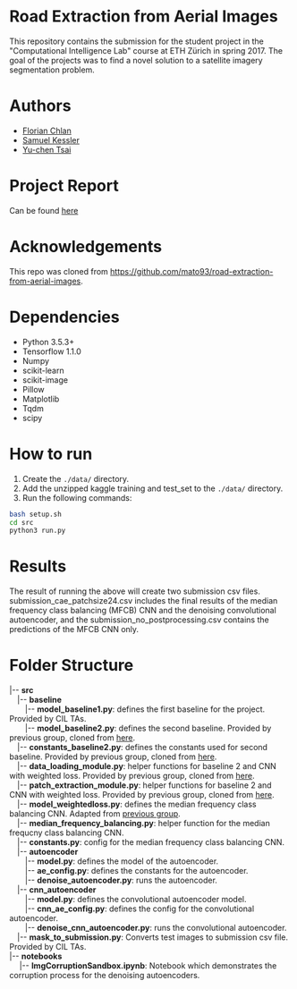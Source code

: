 # Road Extraction from Aerial Images
This repository contains the submission for the student project in the "Computational Intelligence Lab" course at ETH Zürich in spring 2017. The goal of the projects was to find a novel solution to a satellite imagery segmentation problem.

# Authors

* [Florian Chlan](https://github.com/flock0)
* [Samuel Kessler](https://github.com/skezle)
* [Yu-chen Tsai](https://github.com/paramoecium)

# Project Report
Can be found [here](https://github.com/paramoecium/road-segmentation/blob/master/docs/report.pdf)

# Acknowledgements

This repo was cloned from https://github.com/mato93/road-extraction-from-aerial-images.

# Dependencies

* Python 3.5.3+
* Tensorflow 1.1.0
* Numpy
* scikit-learn
* scikit-image
* Pillow
* Matplotlib
* Tqdm
* scipy

# How to run
1. Create the `./data/` directory.
2. Add the unzipped kaggle training and test_set to the `./data/` directory.
3. Run the following commands:
```bash
bash setup.sh
cd src
python3 run.py
```
# Results

The result of running the above will create two submission csv files. submission_cae_patchsize24.csv includes the final results of the median frequency class balancing (MFCB) CNN and the denoising convolutional autoencoder, and the submission_no_postprocessing.csv contains the predictions of the MFCB CNN only.

# Folder Structure

|-- **src** <br>
&ensp;&ensp;|-- **baseline** <br>
&ensp;&ensp;&ensp;&ensp;|-- **model_baseline1.py**: defines the first baseline for the project. Provided by CIL TAs. <br>
&ensp;&ensp;&ensp;&ensp;|-- **model_baseline2.py**: defines the second baseline. Provided by previous group, cloned from [here](https://github.com/mato93/road-extraction-from-aerial-images). <br>
&ensp;&ensp;|-- **constants_baseline2.py**: defines the constants used for second baseline. Provided by previous group, cloned from [here](https://github.com/mato93/road-extraction-from-aerial-images). <br>
&ensp;&ensp;|-- **data_loading_module.py**: helper functions for baseline 2 and CNN with weighted loss. Provided by previous group, cloned from [here](https://github.com/mato93/road-extraction-from-aerial-images). <br>
&ensp;&ensp;|-- **patch_extraction_module.py**: helper functions for baseline 2 and CNN with weighted loss. Provided by previous group, cloned from [here](https://github.com/mato93/road-extraction-from-aerial-images). <br>
&ensp;&ensp;|-- **model_weightedloss.py**: defines the median frequency class balancing CNN. Adapted from [previous group](https://github.com/mato93/road-extraction-from-aerial-images). <br>
&ensp;&ensp;|-- **median_frequency_balancing.py**: helper function for the median frequcny class balancing CNN. <br>
&ensp;&ensp;|-- **constants.py**: config for the median frequency class balancing CNN. <br>
&ensp;&ensp;|-- **autoencoder** <br>
&ensp;&ensp;&ensp;&ensp;|-- **model.py**: defines the model of the autoencoder. <br>
&ensp;&ensp;&ensp;&ensp;|-- **ae_config.py**: defines the constants for the autoencoder. <br>
&ensp;&ensp;&ensp;&ensp;|-- **denoise_autoencoder.py**: runs the autoencoder. <br>
&ensp;&ensp;|-- **cnn_autoencoder** <br>
&ensp;&ensp;&ensp;&ensp;|-- **model.py**: defines the convolutional autoencoder model. <br>
&ensp;&ensp;&ensp;&ensp;|-- **cnn_ae_config.py**: defines the config for the convolutional autoencoder. <br>
&ensp;&ensp;&ensp;&ensp;|-- **denoise_cnn_autoencoder.py**: runs the convolutional autoencoder. <br>
&ensp;&ensp;|-- **mask_to_submission.py**: Converts test images to submission csv file. Provided by CIL TAs. <br>
|-- **notebooks** <br>
&ensp;&ensp; |-- **ImgCorruptionSandbox.ipynb**: Notebook which demonstrates the corruption process for the denoising autoencoders. <br>
